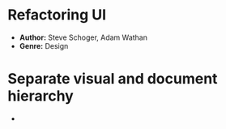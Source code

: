 # Refactoring UI
- **Author:** Steve Schoger, Adam Wathan
- **Genre:** Design

# Separate visual and document hierarchy
-  